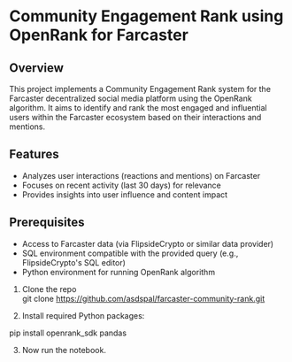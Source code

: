 # Community Engagement Rank using OpenRank for Farcaster

## Overview

This project implements a Community Engagement Rank system for the Farcaster decentralized social media platform using the OpenRank algorithm. It aims to identify and rank the most engaged and influential users within the Farcaster ecosystem based on their interactions and mentions.

## Features

- Analyzes user interactions (reactions and mentions) on Farcaster
- Focuses on recent activity (last 30 days) for relevance
- Provides insights into user influence and content impact

## Prerequisites

- Access to Farcaster data (via FlipsideCrypto or similar data provider)
- SQL environment compatible with the provided query (e.g., FlipsideCrypto's SQL editor)
- Python environment for running OpenRank algorithm

1. Clone the repo  
git clone https://github.com/asdspal/farcaster-community-rank.git

2. Install required Python packages:

pip install openrank_sdk pandas


3. Now run the notebook.


